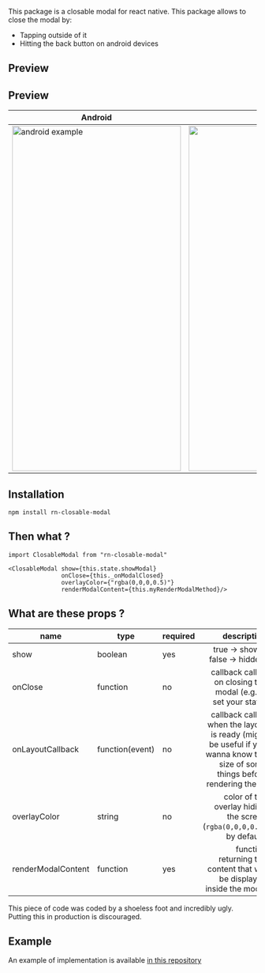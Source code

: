 This package is a closable modal for react native. This package allows to close the modal by:
* Tapping outside of it
* Hitting the back button on android devices

## Preview ##

## Preview ##

| Android | iOS  |
|---|--:|
|  <img src="https://i.imgur.com/ugkFJnr.gif" alt="android example" width="342" height="698"> | <img src="https://i.imgur.com/TEwySkz.gif" alt="ios example" width="342" height="698"> |


## Installation ##

`npm install rn-closable-modal`

## Then what ? ##

```
import ClosableModal from "rn-closable-modal"

<ClosableModal show={this.state.showModal}
               onClose={this._onModalClosed}
               overlayColor={"rgba(0,0,0,0.5)"}
               renderModalContent={this.myRenderModalMethod}/>
```

## What are these props ? ##

| name | type  | required  | description  |
|---|---|---|--:|
| show   | boolean  | yes  | true -> shown. false -> hidden. |
| onClose  | function  | no  | callback called on closing the modal (e.g. to set your state) |
| onLayoutCallback | function(event)  | no  | callback called when the layout is ready (might be useful if you wanna know the size of some things before rendering them) |
| overlayColor | string | no | color of the overlay hiding the screen (`rgba(0,0,0,0.5)` by default) |
| renderModalContent  | function  | yes  | function returning the content that will be displayed inside the modal  |

This piece of code was coded by a shoeless foot and incredibly ugly. Putting this in production is discouraged.

## Example ##

An example of implementation is available [in this repository](https://github.com/Kouznetsov/rn-closable-modal-example/tree/master)